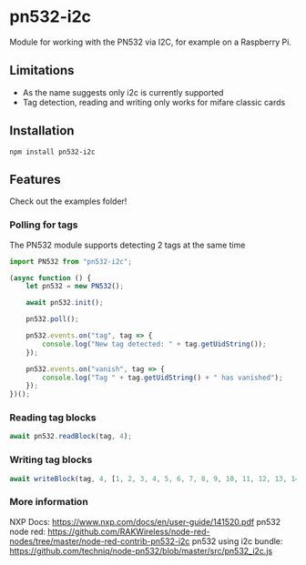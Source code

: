 # pn532-i2c

Module for working with the PN532 via I2C, for example on a Raspberry Pi.

## Limitations

* As the name suggests only i2c is currently supported
* Tag detection, reading and writing only works for mifare classic cards

## Installation

```
npm install pn532-i2c
```

## Features

Check out the examples folder!

### Polling for tags

The PN532 module supports detecting 2 tags at the same time

```js
import PN532 from "pn532-i2c";

(async function () {
    let pn532 = new PN532();

    await pn532.init();

    pn532.poll();

    pn532.events.on("tag", tag => {
        console.log("New tag detected: " + tag.getUidString());
    });

    pn532.events.on("vanish", tag => {
        console.log("Tag " + tag.getUidString() + " has vanished");
    });
})();
```

### Reading tag blocks

```js
await pn532.readBlock(tag, 4);
```

### Writing tag blocks

```js
await writeBlock(tag, 4, [1, 2, 3, 4, 5, 6, 7, 8, 9, 10, 11, 12, 13, 14, 15, 16]);
```

### More information

NXP Docs: https://www.nxp.com/docs/en/user-guide/141520.pdf
pn532 node red: https://github.com/RAKWireless/node-red-nodes/tree/master/node-red-contrib-pn532-i2c
pn532 using i2c bundle: https://github.com/techniq/node-pn532/blob/master/src/pn532_i2c.js